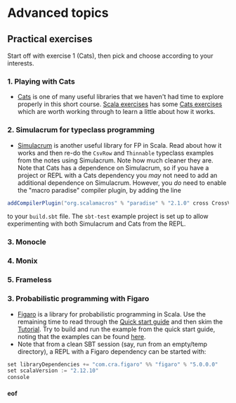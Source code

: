# Advanced topics

## Practical exercises

Start off with exercise 1 (Cats), then pick and choose according to your interests.

### 1. Playing with Cats

* [Cats](http://typelevel.org/cats/) is one of many useful libraries that we haven't had time to explore properly in this short course. [Scala exercises](https://www.scala-exercises.org/) has some [Cats exercises](https://www.scala-exercises.org/cats) which are worth working through to learn a little about how it works.

### 2. Simulacrum for typeclass programming

* [Simulacrum](https://github.com/typelevel/simulacrum) is another useful library for FP in Scala. Read about how it works and then re-do the `CsvRow` and `Thinnable` typeclass examples from the notes using Simulacrum. Note how much cleaner they are. Note that Cats has a dependence on Simulacrum, so if you have a project or REPL with a Cats dependency you *may* not need to add an additional dependence on Simulacrum. However, you *do* need to enable the "macro paradise" compiler plugin, by adding the line
```scala
addCompilerPlugin("org.scalamacros" % "paradise" % "2.1.0" cross CrossVersion.full)
```
to your `build.sbt` file. The `sbt-test` example project is set up to allow experimenting with both Simulacrum and Cats from the REPL.

### 3. Monocle

### 4. Monix

### 5. Frameless

### 3. Probabilistic programming with Figaro

* [Figaro](https://github.com/p2t2/figaro) is a library for probabilistic programming in Scala. Use the remaining time to read through the [Quick start guide](https://github.com/p2t2/figaro/raw/master/doc/Figaro%20Quick%20Start%20Guide.pdf) and then skim the [Tutorial](https://www.cra.com/sites/default/files/pdf/Figaro_Tutorial.pdf). Try to build and run the example from the quick start guide, noting that the examples can be found [here](https://github.com/p2t2/figaro/tree/master/FigaroExamples/src/main/scala/com/cra/figaro/example).
* Note that from a clean SBT session (say, run from an empty/temp directory), a REPL with a Figaro dependency can be started with:
```scala
set libraryDependencies += "com.cra.figaro" %% "figaro" % "5.0.0.0"
set scalaVersion := "2.12.10"
console
```



#### eof


